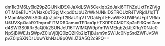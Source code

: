 dm1lc3M6Ly9ld29pZGlJNklDSXlJaXdLSW5Ceklqb2dJakl6TTNZeUxtTnZiVjg0TlM0eE1UY3VNak0xTGpjMklpd0tJbUZrWkNJNklDSTROUzR4TVRjdU1qTTFMamMySWl3S0luQnZjblFpT2lBaU1qVTVOakFpTEFvaWFXUWlPaUFpTVRkbU5UVXpOakF0TmpreFlTMDBOamxsTFRoa1pHTXRPRGM0TXpZeFl6QmlZamd4SWl3S0ltRnBaQ0k2SUNJeU16TWlMQW9pYm1WMElqb2dJbXRqY0NJc0NpSjBlWEJsSWpvZ0luVjBjQ0lzQ2lKb2IzTjBJam9nSWlJc0NpSndZWFJvSWpvZ0lpSXNDaUowYkhNaU9pQWlJZ3A5Q2c9PQ==
